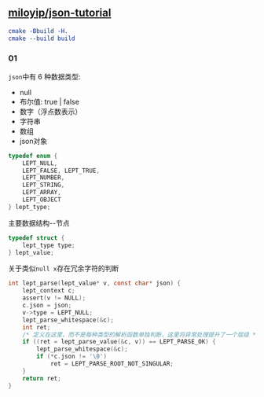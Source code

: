 ## [miloyip/json-tutorial](https://github.com/miloyip/json-tutorial)

```cmake
cmake -Bbuild -H.
cmake --build build
```

### 01
`json`中有 6 种数据类型:
- null
- 布尔值: true | false
- 数字（浮点数表示）
- 字符串
- 数组
- json对象
```c
typedef enum {
    LEPT_NULL,
    LEPT_FALSE, LEPT_TRUE,
    LEPT_NUMBER,
    LEPT_STRING,
    LEPT_ARRAY,
    LEPT_OBJECT
} lept_type;
```
主要数据结构--节点
```c
typedef struct {
    lept_type type;
} lept_value;
```

关于类似`null x`存在冗余字符的判断
```c
int lept_parse(lept_value* v, const char* json) {
    lept_context c;
    assert(v != NULL);
    c.json = json;
    v->type = LEPT_NULL;
    lept_parse_whitespace(&c);
    int ret;
    /* 定义在这里，而不是每种类型的解析函数单独判断，这里将异常处理提升了一个层级 */
    if ((ret = lept_parse_value(&c, v)) == LEPT_PARSE_OK) {
        lept_parse_whitespace(&c);
        if (*c.json != '\0')
            ret = LEPT_PARSE_ROOT_NOT_SINGULAR;
    }
    return ret;
}
```